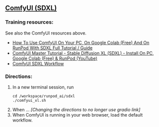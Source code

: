 ## [ComfyUI (SDXL)](https://github.com/comfyanonymous/ComfyUI)
### Training resources:
See also the ComfyUI resources above.
- [How To Use ComfyUI On Your PC, On Google Colab (Free) And On RunPod With SDXL Full Tutorial / Guide](https://github.com/FurkanGozukara/Stable-Diffusion/blob/main/Tutorials/How-To-Use-ComfyUI-On-Your-PC-On-RunPod-On-Colab-With-SDXL.md)
- [ComfyUI Master Tutorial - Stable Diffusion XL (SDXL) - Install On PC, Google Colab (Free) & RunPod (YouTube)](https://www.youtube.com/watch?v=FnMHbhvWUhE)
- [ComfyUI SDXL Workflow](https://www.patreon.com/posts/comfyui-workflow-86104919)
### Directions:
1. In a new terminal session, run
   ```
   cd /workspace/runpod_ai/sdxl
   ./comfyui_xl.sh
   ```
2. When ... _[Changing the directions to no longer use gradio link]_
3. When ComfyUI is running in your web browser, load the default workflow.

